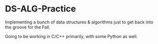 # DS-ALG-Practice
Implementing a bunch of data structures &amp; algorithms just to get back into the groove for the Fall.

Going to be working in C/C++ primarily, with some Python as well.

